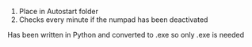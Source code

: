 1. Place in Autostart folder
2. Checks every minute if the numpad has been deactivated
 
  Has been written in Python and converted to .exe so only .exe is needed
